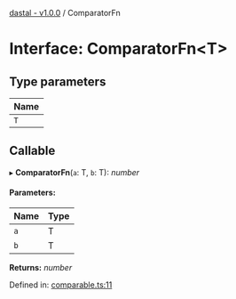 [dastal - v1.0.0](../README.md) / ComparatorFn

# Interface: ComparatorFn<T\>

## Type parameters

| Name |
| :------ |
| `T` |

## Callable

▸ **ComparatorFn**(`a`: T, `b`: T): *number*

#### Parameters:

| Name | Type |
| :------ | :------ |
| `a` | T |
| `b` | T |

**Returns:** *number*

Defined in: [comparable.ts:11](https://github.com/havelessbemore/dastal/blob/5fab342/src/comparable.ts#L11)

